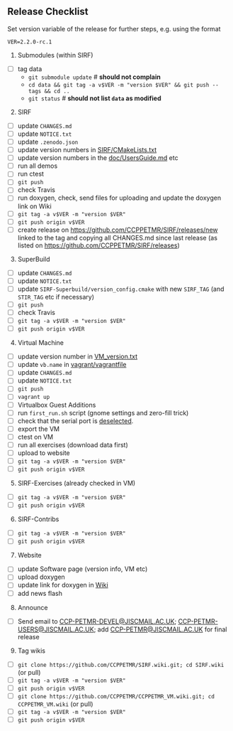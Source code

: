 ## Release Checklist
Set version variable of the release for further steps, e.g. using the format
```
VER=2.2.0-rc.1
```

1. Submodules (within SIRF)
  - [ ] tag data
    + `git submodule update` # **should not complain**
    + `cd data && git tag -a v$VER -m "version $VER" && git push --tags && cd ..`
    + `git status`  # **should not list `data` as modified**
2. SIRF
  - [ ] update `CHANGES.md`
  - [ ] update `NOTICE.txt`
  - [ ] update `.zenodo.json`
  - [ ] update version numbers in [SIRF/CMakeLists.txt](https://github.com/CCPPETMR/SIRF/blob/master/CMakeLists.txt)
  - [ ] update version numbers in the [doc/UsersGuide.md](https://github.com/CCPPETMR/SIRF/blob/master/doc/UserGuide.md) etc
  - [ ] run all demos
  - [ ] run ctest
  - [ ] `git push`
  - [ ] check Travis
  - [ ] run doxygen, check, send files for uploading and update the doxygen link on Wiki
  - [ ] `git tag -a v$VER -m "version $VER"`
  - [ ] `git push origin v$VER`
  - [ ] create release on https://github.com/CCPPETMR/SIRF/releases/new linked to the tag and copying all CHANGES.md since last release (as listed on https://github.com/CCPPETMR/SIRF/releases)
3. SuperBuild
  - [ ] update `CHANGES.md`
  - [ ] update `NOTICE.txt`
  - [ ] update `SIRF-Superbuild/version_config.cmake` with new `SIRF_TAG` (and `STIR_TAG` etc if necessary)
  - [ ] `git push`
  - [ ] check Travis
  - [ ] `git tag -a v$VER -m "version $VER"`
  - [ ] `git push origin v$VER`
4. Virtual Machine
  - [ ] update version number in [VM_version.txt](https://github.com/CCPPETMR/CCPPETMR_VM/blob/master/VM_version.txt)
  - [ ] update `vb.name` in [vagrant/vagrantfile](https://github.com/CCPPETMR/CCPPETMR_VM/blob/master/vagrant/Vagrantfile)
  - [ ] update `CHANGES.md`
  - [ ] update `NOTICE.txt`
  - [ ] `git push`
  - [ ] `vagrant up`
  - [ ] Virtualbox Guest Additions
  - [ ] run `first_run.sh` script (gnome settings and zero-fill trick)
  - [ ] check that the serial port is [deselected](https://github.com/CCPPETMR/CCPPETMR_VM/blob/master/vagrant/README.md#notes-about-ubuntu-box-for-version-100).
  - [ ] export the VM
  - [ ] ctest on VM
  - [ ] run all exercises (download data first)
  - [ ] upload to website
  - [ ] `git tag -a v$VER -m "version $VER"`
  - [ ] `git push origin v$VER`
5. SIRF-Exercises (already checked in VM)
  - [ ] `git tag -a v$VER -m "version $VER"`
  - [ ] `git push origin v$VER`
6. SIRF-Contribs
  - [ ] `git tag -a v$VER -m "version $VER"`
  - [ ] `git push origin v$VER`
7. Website
  - [ ] update Software page (version info, VM etc)
  - [ ] upload doxygen
  - [ ] update link for doxygen in [Wiki](https://github.com/CCPPETMR/SIRF/wiki/Software-Documentation)
  - [ ] add news flash
8. Announce
  - [ ] Send email to CCP-PETMR-DEVEL@JISCMAIL.AC.UK; CCP-PETMR-USERS@JISCMAIL.AC.UK; add CCP-PETMR@JISCMAIL.AC.UK for final release
9. Tag wikis
  - [ ] `git clone https://github.com/CCPPETMR/SIRF.wiki.git; cd SIRF.wiki` (or pull)
  - [ ] `git tag -a v$VER -m "version $VER"`
  - [ ] `git push origin v$VER`
  - [ ] `git clone https://github.com/CCPPETMR/CCPPETMR_VM.wiki.git; cd CCPPETMR_VM.wiki` (or pull)
  - [ ] `git tag -a v$VER -m "version $VER"`
  - [ ] `git push origin v$VER`
